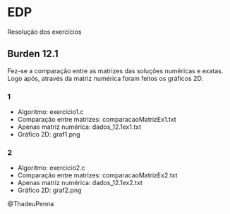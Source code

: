 # EDP
Resolução dos exercícios

## Burden 12.1
Fez-se a comparação entre as matrizes das soluções numéricas e exatas. Logo após, através da matriz numérica foram feitos os gráficos 2D.
### 1
* Algoritmo: exercicio1.c
* Comparação entre matrizes: comparacaoMatrizEx1.txt
* Apenas matriz numérica: dados_12.1ex1.txt
* Gráfico 2D: graf1.png
### 2
* Algoritmo: exercicio2.c
* Comparação entre matrizes: comparacaoMatrizEx2.txt
* Apenas matriz numérica: dados_12.1ex2.txt
* Gráfico 2D: graf2.png

@ThadeuPenna
